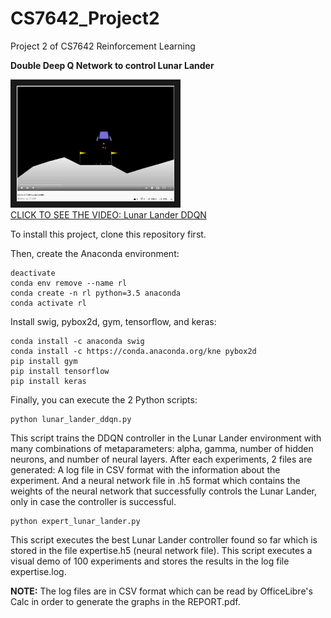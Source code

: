 # CS7642_Project2
Project 2 of CS7642 Reinforcement Learning

**Double Deep Q Network to control Lunar Lander**

<a href="https://youtu.be/1JGJoPK00nw" target="_blank">
 <img src="lunar_lander.png" alt="Lunar Lander DDQN" width="50%" height="50%" border="10" />
 <br>
 CLICK TO SEE THE VIDEO: Lunar Lander DDQN
</a>


To install this project, clone this repository first.

Then, create the Anaconda environment:
```
deactivate
conda env remove --name rl
conda create -n rl python=3.5 anaconda
conda activate rl
```

Install swig, pybox2d, gym, tensorflow, and keras:
```
conda install -c anaconda swig
conda install -c https://conda.anaconda.org/kne pybox2d
pip install gym
pip install tensorflow
pip install keras
```

Finally, you can execute the 2 Python scripts:

```
python lunar_lander_ddqn.py
```
This script trains the DDQN controller in the Lunar Lander environment with many combinations of metaparameters: alpha, gamma, number of hidden neurons, and number of neural layers. After each experiments, 2 files are generated: A log file in CSV format with the information about the experiment. And a neural network file in .h5 format which contains the weights of the neural network that successfully controls the Lunar Lander, only in case the controller is successful.

```
python expert_lunar_lander.py
```
This script executes the best Lunar Lander controller found so far which is stored in the file expertise.h5 (neural network file). This script executes a visual demo of 100 experiments and stores the results in the log file expertise.log.

**NOTE:** The log files are in CSV format which can be read by OfficeLibre's Calc in order to generate the graphs in the REPORT.pdf.
